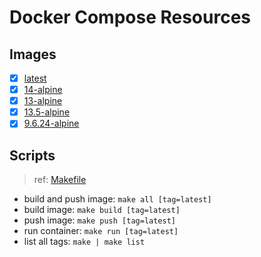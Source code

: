 # Docker Compose Resources

## Images

- [x] [latest](./latest/Dockerfile)
- [x] [14-alpine](./14-alpine/Dockerfile)
- [x] [13-alpine](./13-alpine/Dockerfile)
- [x] [13.5-alpine](./13.5-alpine/Dockerfile)
- [x] [9.6.24-alpine](./9.6.24-alpine/Dockerfile)

## Scripts

>ref: [Makefile](./Makefile)

- build and push image: `make all [tag=latest]`
- build image: `make build [tag=latest]`
- push image: `make push [tag=latest]`
- run container: `make run [tag=latest]`
- list all tags: `make | make list`
